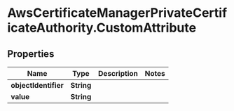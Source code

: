# AwsCertificateManagerPrivateCertificateAuthority.CustomAttribute

## Properties

Name | Type | Description | Notes
------------ | ------------- | ------------- | -------------
**objectIdentifier** | **String** |  | 
**value** | **String** |  | 


